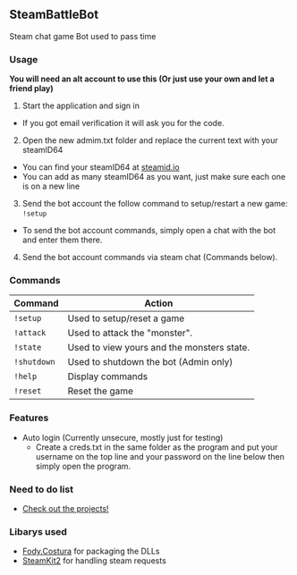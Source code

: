 ## SteamBattleBot
Steam chat game Bot used to pass time

### Usage
**You will need an alt account to use this (Or just use your own and let a friend play)**

1. Start the application and sign in
  - If you got email verification it will ask you for the code.
 
2. Open the new admim.txt folder and replace the current text with your steamID64
  - You can find your steamID64 at [steamid.io](https://steamid.io/)
  - You can add as many steamID64 as you want, just make sure each one is on a new line
 
3. Send the bot account the follow command to setup/restart a new game: `!setup`
  - To send the bot account commands, simply open a chat with the bot and enter them there.
 
4. Send the bot account commands via steam chat (Commands below).

### Commands
Command | Action
------------ | -------------
`!setup` | Used to setup/reset a game
`!attack` | Used to attack the "monster".
`!state` | Used to view yours and the monsters state.
`!shutdown` | Used to shutdown the bot (Admin only)
`!help` | Display commands
`!reset` | Reset the game

### Features
- Auto login (Currently unsecure, mostly just for testing)
  - Create a creds.txt in the same folder as the program and put your username on the top line and your password on the line below then simply open the program.

### Need to do list
- [Check out the projects!](https://github.com/nickthegamer5/SteamBattleBot/projects)

### Libarys used
- [Fody.Costura](https://github.com/Fody/Costura) for packaging the DLLs
- [SteamKit2](https://github.com/SteamRE/SteamKit) for handling steam requests
